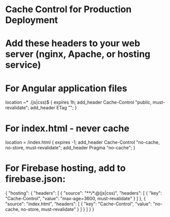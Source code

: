 # Cache Control for Production Deployment
# Add these headers to your web server (nginx, Apache, or hosting service)

# For Angular application files
location ~* \.(js|css)$ {
    expires 1h;
    add_header Cache-Control "public, must-revalidate";
    add_header ETag "";
}

# For index.html - never cache
location = /index.html {
    expires -1;
    add_header Cache-Control "no-cache, no-store, must-revalidate";
    add_header Pragma "no-cache";
}

# For Firebase hosting, add to firebase.json:
{
  "hosting": {
    "headers": [
      {
        "source": "**/*.@(js|css)",
        "headers": [
          {
            "key": "Cache-Control",
            "value": "max-age=3600, must-revalidate"
          }
        ]
      },
      {
        "source": "index.html",
        "headers": [
          {
            "key": "Cache-Control", 
            "value": "no-cache, no-store, must-revalidate"
          }
        ]
      }
    ]
  }
}